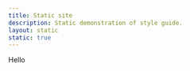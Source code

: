 ```yaml
---
title: Static site
description: Static demonstration of style guide.
layout: static
static: true
---
```


Hello
